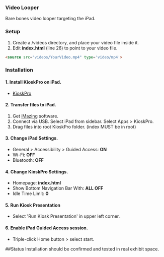 ### Video Looper
Bare bones video looper targeting the iPad.

### Setup
1. Create a /videos directory, and place your video file inside it.
2. Edit **index.html** (line 26) to point to your video file.
```html
<source src="videos/YourVideo.mp4" type='video/mp4'>
```


### Installation
#### 1. Install KioskPro on iPad.

* [KioskPro](http://www.kioskproapp.com/)

#### 2. Transfer files to iPad.

1. Get [iMazing](http://imazing.com/) software.
2. Connect via USB. Select iPad from sidebar. Select Apps > KioskPro.
3. Drag files into root KioskPro folder. (index MUST be in root)


#### 3. Change iPad Settings.
* General > Accessibility > Guided Access: **ON**
* Wi-Fi: **OFF**
* Bluetooth: **OFF**


#### 4. Change KioskPro Settings.
* Homepage: **index.html**
* Show Bottom Navigation Bar With: **ALL OFF**
* Idle Time Limit: **0**


#### 5. Run Kiosk Presentation
* Select 'Run Kiosk Presentation' in upper left corner.

#### 6. Enable iPad Guided Access session.
* Triple-click Home button > select start.

##Status
Installation should be confirmed and tested in real exhibit space.